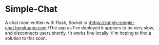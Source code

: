 # Simple-Chat
A chat room written with Flask, Socket.io
\https://simply-simple-chat.herokuapp.com
\The app as I've deployed it appears to be very slow, and disconnects users shortly. 
\It works fine locally. 
\I'm hoping to find a solution to this soon.
